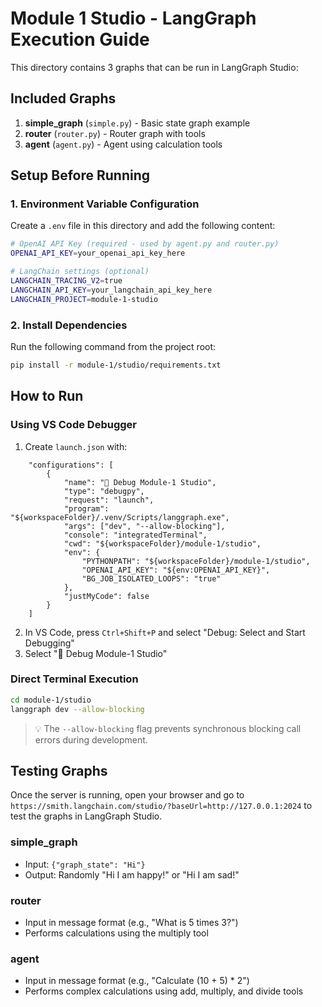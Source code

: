 # Module 1 Studio - LangGraph Execution Guide

This directory contains 3 graphs that can be run in LangGraph Studio:

## Included Graphs

1. **simple_graph** (`simple.py`) - Basic state graph example
2. **router** (`router.py`) - Router graph with tools
3. **agent** (`agent.py`) - Agent using calculation tools

## Setup Before Running

### 1. Environment Variable Configuration

Create a `.env` file in this directory and add the following content:

```bash
# OpenAI API Key (required - used by agent.py and router.py)
OPENAI_API_KEY=your_openai_api_key_here

# LangChain settings (optional)
LANGCHAIN_TRACING_V2=true
LANGCHAIN_API_KEY=your_langchain_api_key_here
LANGCHAIN_PROJECT=module-1-studio
```

### 2. Install Dependencies

Run the following command from the project root:

```bash
pip install -r module-1/studio/requirements.txt
```

## How to Run

### Using VS Code Debugger

1. Create `launch.json` with:
```
    "configurations": [
        {
            "name": "🚀 Debug Module-1 Studio",
            "type": "debugpy",
            "request": "launch",
            "program": "${workspaceFolder}/.venv/Scripts/langgraph.exe",
            "args": ["dev", "--allow-blocking"],
            "console": "integratedTerminal",
            "cwd": "${workspaceFolder}/module-1/studio",
            "env": {
                "PYTHONPATH": "${workspaceFolder}/module-1/studio",
                "OPENAI_API_KEY": "${env:OPENAI_API_KEY}",
                "BG_JOB_ISOLATED_LOOPS": "true"
            },
            "justMyCode": false
        }
    ]
```
2. In VS Code, press `Ctrl+Shift+P` and select "Debug: Select and Start Debugging"
3. Select "🚀 Debug Module-1 Studio"

### Direct Terminal Execution

```bash
cd module-1/studio
langgraph dev --allow-blocking
```

> 💡 The `--allow-blocking` flag prevents synchronous blocking call errors during development.

## Testing Graphs

Once the server is running, open your browser and go to `https://smith.langchain.com/studio/?baseUrl=http://127.0.0.1:2024` to test the graphs in LangGraph Studio.

### simple_graph
- Input: `{"graph_state": "Hi"}`
- Output: Randomly "Hi I am happy!" or "Hi I am sad!"

### router
- Input in message format (e.g., "What is 5 times 3?")
- Performs calculations using the multiply tool

### agent  
- Input in message format (e.g., "Calculate (10 + 5) * 2")
- Performs complex calculations using add, multiply, and divide tools 
